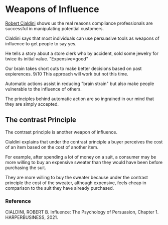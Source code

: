 # Weapons of Influence

[Robert Cialdini](https://www.influenceatwork.com/about-dr-cialdini/) shows us the real reasons compliance professionals are successful in manipulating potential customers.

Cialdini says that most individuals can use persuasive tools as weapons of influence to get people to say yes. 

He tells a story about a store clerk who by accident, sold some jewelry for twice its initial value. "Expensive=good"

Our brain takes short cuts to make better decisions based on past expierences. 9/10 This approach will work but not this time.

Automatic actions assist in reducing "brain strain" but also make people vulnerable to the influence of others. 

The principles behind automatic action are so ingrained in our mind that they are simply accepted.

## The contrast Principle 

The contrast principle is another weapon of influence. 

Cialdini explains that under the contrast principle a buyer perceives the cost of an item based on the cost of another item. 

For example, after spending a lot of money on a suit, a consumer may be more willing to buy an expensive sweater than they would have been before purchasing the suit. 

They are more willing to buy the sweater because under the contrast principle the cost of the sweater, although expensive, feels cheap in comparison to the suit they have already purchased.

### Reference 
CIALDINI, ROBERT B. Influence: The Psychology of Persuasion, Chapter 1. HARPERBUSINESS, 2021. 
